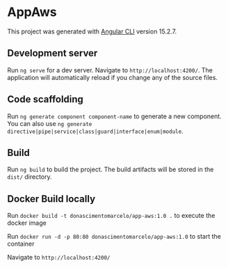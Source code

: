 # AppAws

This project was generated with [Angular CLI](https://github.com/angular/angular-cli) version 15.2.7.

## Development server

Run `ng serve` for a dev server. Navigate to `http://localhost:4200/`. The application will automatically reload if you change any of the source files.

## Code scaffolding

Run `ng generate component component-name` to generate a new component. You can also use `ng generate directive|pipe|service|class|guard|interface|enum|module`.

## Build

Run `ng build` to build the project. The build artifacts will be stored in the `dist/` directory.

## Docker Build locally

Run `docker build -t donascimentomarcelo/app-aws:1.0 .` to execute the docker image

Run `docker run -d -p 80:80 donascimentomarcelo/app-aws:1.0` to start the container

Navigate to `http://localhost:4200/`
